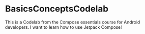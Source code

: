 # BasicsConceptsCodelab
This is a Codelab from the Compose essentials course for Android developers. I want to learn how to use Jetpack Compose!
